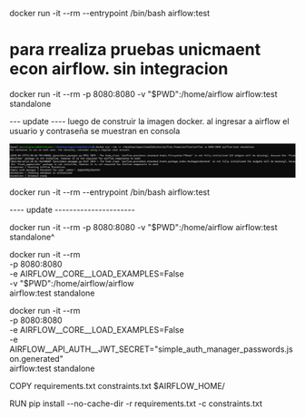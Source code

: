 docker run -it --rm --entrypoint /bin/bash airflow:test


# para rrealiza pruebas unicmaent econ airflow. sin integracion
docker run -it --rm -p 8080:8080 -v "$PWD":/home/airflow airflow:test standalone

--- update ----
luego de construir la imagen docker. al ingresar a airflow el usuario y contraseña se muestran en consola

![alt text](image.png)

docker run -it --rm --entrypoint /bin/bash airflow:test

---- update ----------------------

docker run -it --rm -p 8080:8080 -v "$PWD":/home/airflow airflow:test standalone^


docker run -it --rm \
  -p 8080:8080 \
  -e AIRFLOW__CORE__LOAD_EXAMPLES=False \
  -v "$PWD":/home/airflow/airflow \
  airflow:test standalone

docker run -it --rm \
  -p 8080:8080 \
  -e AIRFLOW__CORE__LOAD_EXAMPLES=False \
  -e AIRFLOW__API_AUTH__JWT_SECRET="simple_auth_manager_passwords.json.generated" \
  airflow:test standalone


COPY requirements.txt constraints.txt $AIRFLOW_HOME/

RUN pip install --no-cache-dir -r requirements.txt -c constraints.txt